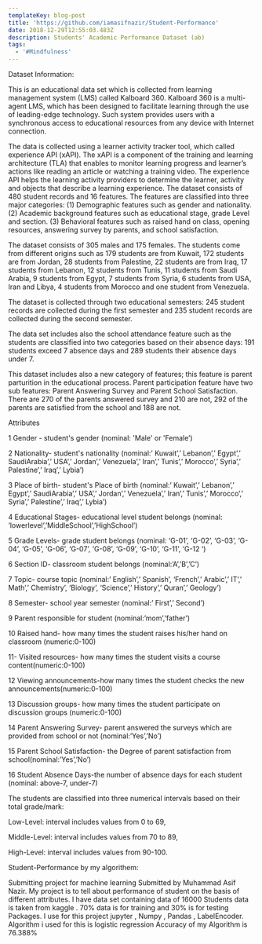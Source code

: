 ```yaml
---
templateKey: blog-post
title: 'https://github.com/iamasifnazir/Student-Performance'
date: 2018-12-29T12:55:03.483Z
description: Students' Academic Performance Dataset (ab)
tags:
  - '#Mindfulness'
---
```

Dataset Information:

This is an educational data set which is collected from learning management system (LMS) called Kalboard 360. Kalboard 360 is a multi-agent LMS, which has been designed to facilitate learning through the use of leading-edge technology. Such system provides users with a synchronous access to educational resources from any device with Internet connection.



The data is collected using a learner activity tracker tool, which called experience API (xAPI). The xAPI is a component of the training and learning architecture (TLA) that enables to monitor learning progress and learner’s actions like reading an article or watching a training video. The experience API helps the learning activity providers to determine the learner, activity and objects that describe a learning experience. The dataset consists of 480 student records and 16 features. The features are classified into three major categories: (1) Demographic features such as gender and nationality. (2) Academic background features such as educational stage, grade Level and section. (3) Behavioral features such as raised hand on class, opening resources, answering survey by parents, and school satisfaction.



The dataset consists of 305 males and 175 females. The students come from different origins such as 179 students are from Kuwait, 172 students are from Jordan, 28 students from Palestine, 22 students are from Iraq, 17 students from Lebanon, 12 students from Tunis, 11 students from Saudi Arabia, 9 students from Egypt, 7 students from Syria, 6 students from USA, Iran and Libya, 4 students from Morocco and one student from Venezuela.



The dataset is collected through two educational semesters: 245 student records are collected during the first semester and 235 student records are collected during the second semester.



The data set includes also the school attendance feature such as the students are classified into two categories based on their absence days: 191 students exceed 7 absence days and 289 students their absence days under 7.



This dataset includes also a new category of features; this feature is parent parturition in the educational process. Parent participation feature have two sub features: Parent Answering Survey and Parent School Satisfaction. There are 270 of the parents answered survey and 210 are not, 292 of the parents are satisfied from the school and 188 are not.



Attributes

1 Gender - student's gender (nominal: 'Male' or 'Female’)



2 Nationality- student's nationality (nominal:’ Kuwait’,’ Lebanon’,’ Egypt’,’ SaudiArabia’,’ USA’,’ Jordan’,’ Venezuela’,’ Iran’,’ Tunis’,’ Morocco’,’ Syria’,’ Palestine’,’ Iraq’,’ Lybia’)



3 Place of birth- student's Place of birth (nominal:’ Kuwait’,’ Lebanon’,’ Egypt’,’ SaudiArabia’,’ USA’,’ Jordan’,’ Venezuela’,’ Iran’,’ Tunis’,’ Morocco’,’ Syria’,’ Palestine’,’ Iraq’,’ Lybia’)



4 Educational Stages- educational level student belongs (nominal: ‘lowerlevel’,’MiddleSchool’,’HighSchool’)



5 Grade Levels- grade student belongs (nominal: ‘G-01’, ‘G-02’, ‘G-03’, ‘G-04’, ‘G-05’, ‘G-06’, ‘G-07’, ‘G-08’, ‘G-09’, ‘G-10’, ‘G-11’, ‘G-12 ‘)



6 Section ID- classroom student belongs (nominal:’A’,’B’,’C’)



7 Topic- course topic (nominal:’ English’,’ Spanish’, ‘French’,’ Arabic’,’ IT’,’ Math’,’ Chemistry’, ‘Biology’, ‘Science’,’ History’,’ Quran’,’ Geology’)



8 Semester- school year semester (nominal:’ First’,’ Second’)



9 Parent responsible for student (nominal:’mom’,’father’)



10 Raised hand- how many times the student raises his/her hand on classroom (numeric:0-100)



11- Visited resources- how many times the student visits a course content(numeric:0-100)



12 Viewing announcements-how many times the student checks the new announcements(numeric:0-100)



13 Discussion groups- how many times the student participate on discussion groups (numeric:0-100)



14 Parent Answering Survey- parent answered the surveys which are provided from school or not (nominal:’Yes’,’No’)



15 Parent School Satisfaction- the Degree of parent satisfaction from school(nominal:’Yes’,’No’)



16 Student Absence Days-the number of absence days for each student (nominal: above-7, under-7)



The students are classified into three numerical intervals based on their total grade/mark:

Low-Level: interval includes values from 0 to 69,



Middle-Level: interval includes values from 70 to 89,



High-Level: interval includes values from 90-100.



Student-Performance by my algorithem:

Submitting project for machine learning Submitted by Muhammad Asif Nazir. My project is to tell about performance of student on the basis of different attributes. I have data set containing data of 16000 Students data is taken from kaggle . 70% data is for training and 30% is for testing Packages. I use for this project jupyter , Numpy , Pandas , LabelEncoder. Algorithm i used for this is logistic regression Accuracy of my Algorithm is 76.388%
